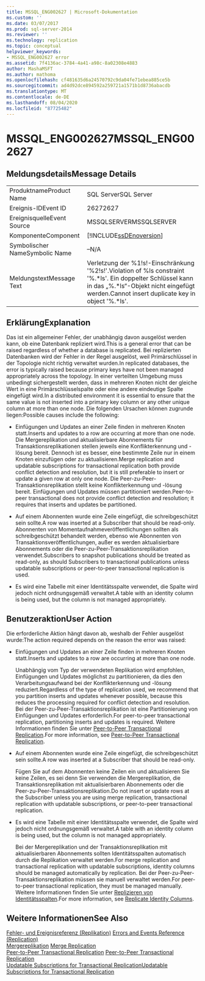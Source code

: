 ```yaml
---
title: MSSQL_ENG002627 | Microsoft-Dokumentation
ms.custom: ''
ms.date: 03/07/2017
ms.prod: sql-server-2014
ms.reviewer: ''
ms.technology: replication
ms.topic: conceptual
helpviewer_keywords:
- MSSQL_ENG002627 error
ms.assetid: 7f4136ac-3784-4a41-a98c-8a02308e4883
author: MashaMSFT
ms.author: mathoma
ms.openlocfilehash: cf481635d6a24570792c9da04fe71ebea885ce5b
ms.sourcegitcommit: ad4d92dce894592a259721a1571b1d8736abacdb
ms.translationtype: MT
ms.contentlocale: de-DE
ms.lasthandoff: 08/04/2020
ms.locfileid: "87725482"
---
```

# <a name="mssql_eng002627"></a><span data-ttu-id="d572a-102">MSSQL_ENG002627</span><span class="sxs-lookup"><span data-stu-id="d572a-102">MSSQL_ENG002627</span></span>
    
## <a name="message-details"></a><span data-ttu-id="d572a-103">Meldungsdetails</span><span class="sxs-lookup"><span data-stu-id="d572a-103">Message Details</span></span>  
  
|||  
|-|-|  
|<span data-ttu-id="d572a-104">Produktname</span><span class="sxs-lookup"><span data-stu-id="d572a-104">Product Name</span></span>|<span data-ttu-id="d572a-105">SQL Server</span><span class="sxs-lookup"><span data-stu-id="d572a-105">SQL Server</span></span>|  
|<span data-ttu-id="d572a-106">Ereignis-ID</span><span class="sxs-lookup"><span data-stu-id="d572a-106">Event ID</span></span>|<span data-ttu-id="d572a-107">2627</span><span class="sxs-lookup"><span data-stu-id="d572a-107">2627</span></span>|  
|<span data-ttu-id="d572a-108">Ereignisquelle</span><span class="sxs-lookup"><span data-stu-id="d572a-108">Event Source</span></span>|<span data-ttu-id="d572a-109">MSSQLSERVER</span><span class="sxs-lookup"><span data-stu-id="d572a-109">MSSQLSERVER</span></span>|  
|<span data-ttu-id="d572a-110">Komponente</span><span class="sxs-lookup"><span data-stu-id="d572a-110">Component</span></span>|[!INCLUDE[ssDEnoversion](../../includes/ssdenoversion-md.md)]|  
|<span data-ttu-id="d572a-111">Symbolischer Name</span><span class="sxs-lookup"><span data-stu-id="d572a-111">Symbolic Name</span></span>|<span data-ttu-id="d572a-112">–</span><span class="sxs-lookup"><span data-stu-id="d572a-112">N/A</span></span>|  
|<span data-ttu-id="d572a-113">Meldungstext</span><span class="sxs-lookup"><span data-stu-id="d572a-113">Message Text</span></span>|<span data-ttu-id="d572a-114">Verletzung der %1!s!-Einschränkung '%2!s!'.</span><span class="sxs-lookup"><span data-stu-id="d572a-114">Violation of %ls constraint '%.\*ls'.</span></span> <span data-ttu-id="d572a-115">Ein doppelter Schlüssel kann in das „%.\*ls“-Objekt nicht eingefügt werden.</span><span class="sxs-lookup"><span data-stu-id="d572a-115">Cannot insert duplicate key in object '%.\*ls'.</span></span>|  
  
## <a name="explanation"></a><span data-ttu-id="d572a-116">Erklärung</span><span class="sxs-lookup"><span data-stu-id="d572a-116">Explanation</span></span>  
 <span data-ttu-id="d572a-117">Das ist ein allgemeiner Fehler, der unabhängig davon ausgelöst werden kann, ob eine Datenbank repliziert wird.</span><span class="sxs-lookup"><span data-stu-id="d572a-117">This is a general error that can be raised regardless of whether a database is replicated.</span></span> <span data-ttu-id="d572a-118">Bei replizierten Datenbanken wird der Fehler in der Regel ausgelöst, weil Primärschlüssel in der Topologie nicht richtig verwaltet wurden.</span><span class="sxs-lookup"><span data-stu-id="d572a-118">In replicated databases, the error is typically raised because primary keys have not been managed appropriately across the topology.</span></span> <span data-ttu-id="d572a-119">In einer verteilten Umgebung muss unbedingt sichergestellt werden, dass in mehreren Knoten nicht der gleiche Wert in eine Primärschlüsselspalte oder eine andere eindeutige Spalte eingefügt wird.</span><span class="sxs-lookup"><span data-stu-id="d572a-119">In a distributed environment it is essential to ensure that the same value is not inserted into a primary key column or any other unique column at more than one node.</span></span> <span data-ttu-id="d572a-120">Die folgenden Ursachen können zugrunde liegen:</span><span class="sxs-lookup"><span data-stu-id="d572a-120">Possible causes include the following:</span></span>  
  
-   <span data-ttu-id="d572a-121">Einfügungen und Updates an einer Zeile finden in mehreren Knoten statt.</span><span class="sxs-lookup"><span data-stu-id="d572a-121">Inserts and updates to a row are occurring at more than one node.</span></span> <span data-ttu-id="d572a-122">Die Mergereplikation und aktualisierbare Abonnements für Transaktionsreplikationen stellen jeweils eine Konflikterkennung und -lösung bereit. Dennoch ist es besser, eine bestimmte Zeile nur in einem Knoten einzufügen oder zu aktualisieren.</span><span class="sxs-lookup"><span data-stu-id="d572a-122">Merge replication and updatable subscriptions for transactional replication both provide conflict detection and resolution, but it is still preferable to insert or update a given row at only one node.</span></span> <span data-ttu-id="d572a-123">Die Peer-zu-Peer-Transaktionsreplikation stellt keine Konflikterkennung und -lösung bereit. Einfügungen und Updates müssen partitioniert werden.</span><span class="sxs-lookup"><span data-stu-id="d572a-123">Peer-to-peer transactional does not provide conflict detection and resolution; it requires that inserts and updates be partitioned.</span></span>  
  
-   <span data-ttu-id="d572a-124">Auf einem Abonnenten wurde eine Zeile eingefügt, die schreibgeschützt sein sollte.</span><span class="sxs-lookup"><span data-stu-id="d572a-124">A row was inserted at a Subscriber that should be read-only.</span></span> <span data-ttu-id="d572a-125">Abonnenten von Momentaufnahmeveröffentlichungen sollten als schreibgeschützt behandelt werden, ebenso wie Abonnenten von Transaktionsveröffentlichungen, außer es werden aktualisierbare Abonnements oder die Peer-zu-Peer-Transaktionsreplikation verwendet.</span><span class="sxs-lookup"><span data-stu-id="d572a-125">Subscribers to snapshot publications should be treated as read-only, as should Subscribers to transactional publications unless updatable subscriptions or peer-to-peer transactional replication is used.</span></span>  
  
-   <span data-ttu-id="d572a-126">Es wird eine Tabelle mit einer Identitätsspalte verwendet, die Spalte wird jedoch nicht ordnungsgemäß verwaltet.</span><span class="sxs-lookup"><span data-stu-id="d572a-126">A table with an identity column is being used, but the column is not managed appropriately.</span></span>  
  
## <a name="user-action"></a><span data-ttu-id="d572a-127">Benutzeraktion</span><span class="sxs-lookup"><span data-stu-id="d572a-127">User Action</span></span>  
 <span data-ttu-id="d572a-128">Die erforderliche Aktion hängt davon ab, weshalb der Fehler ausgelöst wurde:</span><span class="sxs-lookup"><span data-stu-id="d572a-128">The action required depends on the reason the error was raised:</span></span>  
  
-   <span data-ttu-id="d572a-129">Einfügungen und Updates an einer Zeile finden in mehreren Knoten statt.</span><span class="sxs-lookup"><span data-stu-id="d572a-129">Inserts and updates to a row are occurring at more than one node.</span></span>  
  
     <span data-ttu-id="d572a-130">Unabhängig vom Typ der verwendeten Replikation wird empfohlen, Einfügungen und Updates möglichst zu partitionieren, da dies den Verarbeitungsaufwand bei der Konflikterkennung und -lösung reduziert.</span><span class="sxs-lookup"><span data-stu-id="d572a-130">Regardless of the type of replication used, we recommend that you partition inserts and updates whenever possible, because this reduces the processing required for conflict detection and resolution.</span></span> <span data-ttu-id="d572a-131">Bei der Peer-zu-Peer-Transaktionsreplikation ist eine Partitionierung von Einfügungen und Updates erforderlich.</span><span class="sxs-lookup"><span data-stu-id="d572a-131">For peer-to-peer transactional replication, partitioning inserts and updates is required.</span></span> <span data-ttu-id="d572a-132">Weitere Informationen finden Sie unter [Peer-to-Peer Transactional Replication](transactional/peer-to-peer-transactional-replication.md).</span><span class="sxs-lookup"><span data-stu-id="d572a-132">For more information, see [Peer-to-Peer Transactional Replication](transactional/peer-to-peer-transactional-replication.md).</span></span>  
  
-   <span data-ttu-id="d572a-133">Auf einem Abonnenten wurde eine Zeile eingefügt, die schreibgeschützt sein sollte.</span><span class="sxs-lookup"><span data-stu-id="d572a-133">A row was inserted at a Subscriber that should be read-only.</span></span>  
  
     <span data-ttu-id="d572a-134">Fügen Sie auf dem Abonnenten keine Zeilen ein und aktualisieren Sie keine Zeilen, es sei denn Sie verwenden die Mergereplikation, die Transaktionsreplikation mit aktualisierbaren Abonnements oder die Peer-zu-Peer-Transaktionsreplikation.</span><span class="sxs-lookup"><span data-stu-id="d572a-134">Do not insert or update rows at the Subscriber unless you are using merge replication, transactional replication with updatable subscriptions, or peer-to-peer transactional replication.</span></span>  
  
-   <span data-ttu-id="d572a-135">Es wird eine Tabelle mit einer Identitätsspalte verwendet, die Spalte wird jedoch nicht ordnungsgemäß verwaltet.</span><span class="sxs-lookup"><span data-stu-id="d572a-135">A table with an identity column is being used, but the column is not managed appropriately.</span></span>  
  
     <span data-ttu-id="d572a-136">Bei der Mergereplikation und der Transaktionsreplikation mit aktualisierbaren Abonnements sollten Identitätsspalten automatisch durch die Replikation verwaltet werden.</span><span class="sxs-lookup"><span data-stu-id="d572a-136">For merge replication and transactional replication with updatable subscriptions, identity columns should be managed automatically by replication.</span></span> <span data-ttu-id="d572a-137">Bei der Peer-zu-Peer-Transaktionsreplikation müssen sie manuell verwaltet werden.</span><span class="sxs-lookup"><span data-stu-id="d572a-137">For peer-to-peer transactional replication, they must be managed manually.</span></span> <span data-ttu-id="d572a-138">Weitere Informationen finden Sie unter [Replizieren von Identitätsspalten](publish/replicate-identity-columns.md).</span><span class="sxs-lookup"><span data-stu-id="d572a-138">For more information, see [Replicate Identity Columns](publish/replicate-identity-columns.md).</span></span>  
  
## <a name="see-also"></a><span data-ttu-id="d572a-139">Weitere Informationen</span><span class="sxs-lookup"><span data-stu-id="d572a-139">See Also</span></span>  
 <span data-ttu-id="d572a-140">[Fehler- und Ereignisreferenz &#40;Replikation&#41;](errors-and-events-reference-replication.md) </span><span class="sxs-lookup"><span data-stu-id="d572a-140">[Errors and Events Reference &#40;Replication&#41;](errors-and-events-reference-replication.md) </span></span>  
 <span data-ttu-id="d572a-141">[Mergereplikation](merge/merge-replication.md) </span><span class="sxs-lookup"><span data-stu-id="d572a-141">[Merge Replication](merge/merge-replication.md) </span></span>  
 <span data-ttu-id="d572a-142">[Peer-to-Peer Transactional Replication](transactional/peer-to-peer-transactional-replication.md) </span><span class="sxs-lookup"><span data-stu-id="d572a-142">[Peer-to-Peer Transactional Replication](transactional/peer-to-peer-transactional-replication.md) </span></span>  
 [<span data-ttu-id="d572a-143">Updatable Subscriptions for Transactional Replication</span><span class="sxs-lookup"><span data-stu-id="d572a-143">Updatable Subscriptions for Transactional Replication</span></span>](transactional/updatable-subscriptions-for-transactional-replication.md)  
  
  
